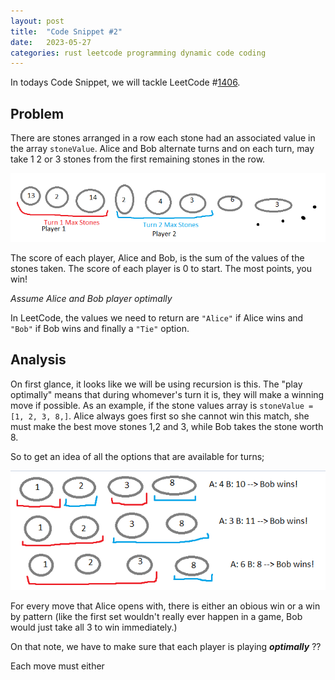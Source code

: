 ```yaml
---
layout: post
title:  "Code Snippet #2"
date:   2023-05-27
categories: rust leetcode programming dynamic code coding 
---
```



In todays Code Snippet, we will tackle LeetCode #[1406](https://leetcode.com/problems/stone-game-iii/).



## Problem

There are stones arranged in a row each stone had an associated value in the array `stoneValue`. Alice and Bob alternate turns and on each turn, may take 1 2 or 3 stones from the first remaining stones in the row.

![stones](/assets/img/stones-diagram.png)


The score of each player, Alice and Bob, is the sum of the values of the stones taken. The score of each player is 0 to start. The most points, you win!

_Assume Alice and Bob player optimally_

In LeetCode, the values we need to return are `"Alice"` if Alice wins and `"Bob"` if Bob wins and finally a `"Tie"` option.


## Analysis


On first glance, it looks like we will be using recursion is this. The "play optimally" means that during whomever's turn it is, they will make a winning move if possible. As an example, if the stone values array is `stoneValue = [1, 2, 3, 8,]`. Alice always goes first so she cannot win this match, she must make the best move stones 1,2 and 3, while Bob takes the stone worth 8.

So to get an idea of all the options that are available for turns;

![stones-set](/assets/img/stone-diagram-set.png)

For every move that Alice opens with, there is either an obious win or a win by pattern (like the first set wouldn't really ever happen in a game, Bob would just take all 3 to win immediately.)

On that note, we have to make sure that each player is playing ___optimally___ ??

Each move must either 
